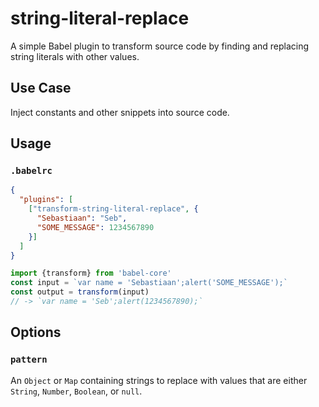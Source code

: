# string-literal-replace

A simple Babel plugin to transform source code by finding and replacing string literals with other values.

## Use Case

Inject constants and other snippets into source code.

## Usage

### `.babelrc`

```json
{
  "plugins": [
    ["transform-string-literal-replace", {
      "Sebastiaan": "Seb",
      "SOME_MESSAGE": 1234567890
    }]
  ]
}
```

```js
import {transform} from 'babel-core'
const input = `var name = 'Sebastiaan';alert('SOME_MESSAGE');`
const output = transform(input)
// -> `var name = 'Seb';alert(1234567890);`
```

## Options

### `pattern`

An `Object` or `Map` containing strings to replace with values that are either `String`, `Number`, `Boolean`, or `null`.
